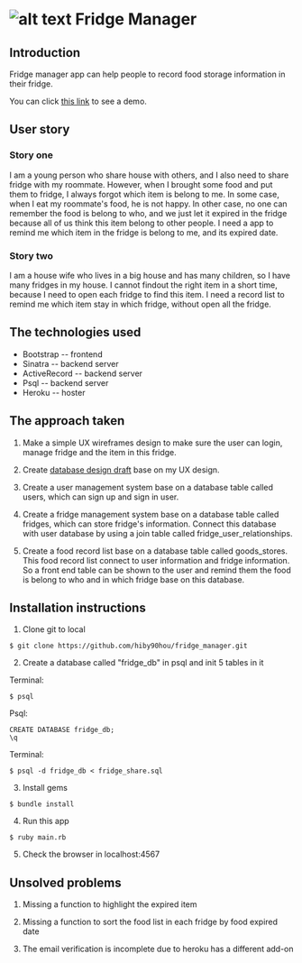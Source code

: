 # ![alt text](https://github.com/hiby90hou/MyShoppingList/blob/master/graphic%20design/logo_v1/mipmap-hdpi/ic_launcher.png "MyShoppingList Logo") Fridge Manager
## Introduction
Fridge manager app can help people to record food storage information in their fridge.

You can click [this link](https://cryptic-ocean-77629.herokuapp.com/) to see a demo.

## User story
### Story one
I am a young person who share house with others, and I also need to share fridge with my roommate. However, when I brought some food and put them to fridge, I always forgot which item is belong to me. In some case, when I eat my roommate's food, he is not happy. In other case, no one can remember the food is belong to who, and we just let it expired in the fridge because all of us think this item belong to other people. I need a app to 
remind me which item in the fridge is belong to me, and its expired date.

### Story two
I am a house wife who lives in a big house and has many children, so I have many fridges in my house. I cannot findout the right item in a short time, because I need to open each fridge to find this item. I need a record list to remind me which item stay in which fridge, without open all the fridge.

## The technologies used
* Bootstrap -- frontend
* Sinatra -- backend server
* ActiveRecord -- backend server
* Psql -- backend server
* Heroku -- hoster

## The approach taken
1. Make a simple UX wireframes design to make sure the user can login, manage fridge and the item in this fridge.

2. Create [database design draft](https://github.com/hiby90hou/fridge_manager/blob/master/database_design.jpg?raw=true) base on my UX design.

3. Create a user management system base on a database table called users, which can sign up and sign in user.

4. Create a fridge management system base on a database table called fridges, which can store fridge's information. Connect this database with user database by using a join table called fridge_user_relationships.

5. Create a food record list base on a database table called goods_stores. This food record list connect to user information and fridge information. So a front end table can be shown to the user and remind them the food is belong to who and in which fridge base on this database.

## Installation instructions

1. Clone git to local
```
$ git clone https://github.com/hiby90hou/fridge_manager.git
```

2. Create a database called "fridge_db" in psql and init 5 tables in it

Terminal:
```
$ psql

```

Psql:
```
CREATE DATABASE fridge_db;
\q
```

Terminal:
```
$ psql -d fridge_db < fridge_share.sql

```

3. Install gems
```
$ bundle install
```

4. Run this app
```
$ ruby main.rb
```
5. Check the browser in localhost:4567

## Unsolved problems

1. Missing a function to highlight the expired item

2. Missing a function to sort the food list in each fridge by food expired date

3. The email verification is incomplete due to heroku has a different add-on
